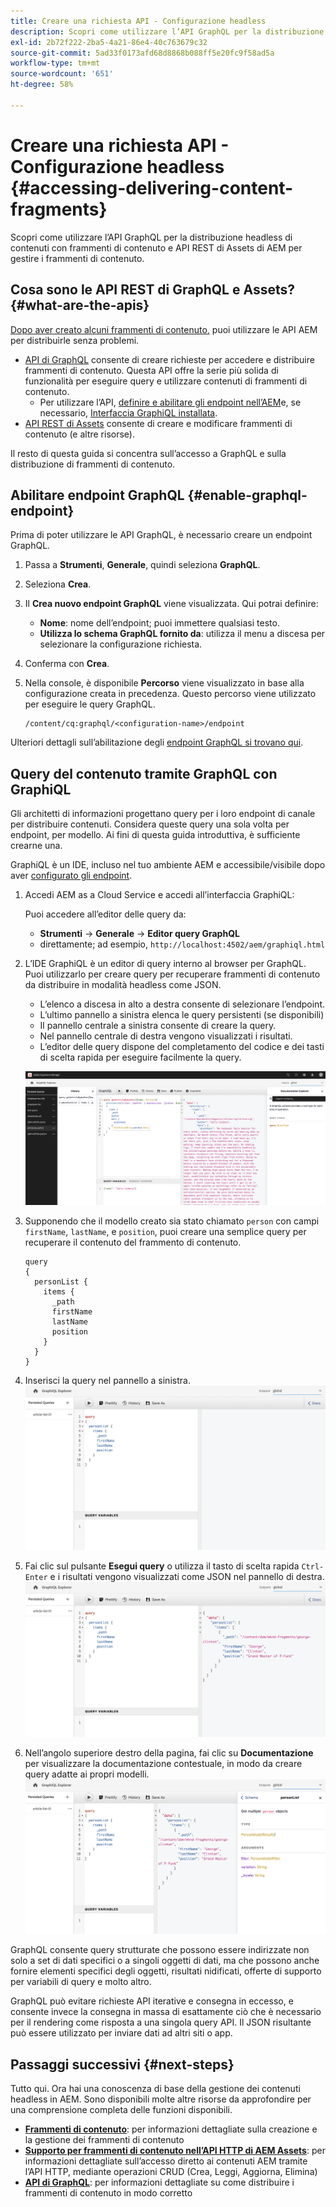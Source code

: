 ```yaml
---
title: Creare una richiesta API - Configurazione headless
description: Scopri come utilizzare l’API GraphQL per la distribuzione headless di contenuti con frammenti di contenuto e API REST di Assets di AEM per gestire i frammenti di contenuto.
exl-id: 2b72f222-2ba5-4a21-86e4-40c763679c32
source-git-commit: 5ad33f0173afd68d8868b088ff5e20fc9f58ad5a
workflow-type: tm+mt
source-wordcount: '651'
ht-degree: 58%

---
```


# Creare una richiesta API - Configurazione headless {#accessing-delivering-content-fragments}

Scopri come utilizzare l’API GraphQL per la distribuzione headless di contenuti con frammenti di contenuto e API REST di Assets di AEM per gestire i frammenti di contenuto.

## Cosa sono le API REST di GraphQL e Assets? {#what-are-the-apis}

[Dopo aver creato alcuni frammenti di contenuto,](create-content-fragment.md) puoi utilizzare le API AEM per distribuirle senza problemi.

* [API di GraphQL](/help/headless/graphql-api/content-fragments.md) consente di creare richieste per accedere e distribuire frammenti di contenuto. Questa API offre la serie più solida di funzionalità per eseguire query e utilizzare contenuti di frammenti di contenuto.
   * Per utilizzare l’API, [definire e abilitare gli endpoint nell’AEM](/help/headless/graphql-api/graphql-endpoint.md)e, se necessario, [Interfaccia GraphiQL installata](/help/headless/graphql-api/graphiql-ide.md).
* [API REST di Assets](/help/assets/content-fragments/assets-api-content-fragments.md) consente di creare e modificare frammenti di contenuto (e altre risorse).

Il resto di questa guida si concentra sull’accesso a GraphQL e sulla distribuzione di frammenti di contenuto.

## Abilitare endpoint GraphQL {#enable-graphql-endpoint}

Prima di poter utilizzare le API GraphQL, è necessario creare un endpoint GraphQL.

1. Passa a **Strumenti**, **Generale**, quindi seleziona **GraphQL**.
1. Seleziona **Crea**.
1. Il **Crea nuovo endpoint GraphQL** viene visualizzata. Qui potrai definire:
   * **Nome**: nome dell’endpoint; puoi immettere qualsiasi testo.
   * **Utilizza lo schema GraphQL fornito da**: utilizza il menu a discesa per selezionare la configurazione richiesta.
1. Conferma con **Crea**.
1. Nella console, è disponibile **Percorso** viene visualizzato in base alla configurazione creata in precedenza. Questo percorso viene utilizzato per eseguire le query GraphQL.

   ```
   /content/cq:graphql/<configuration-name>/endpoint
   ```

Ulteriori dettagli sull’abilitazione degli [endpoint GraphQL si trovano qui](/help/headless/graphql-api/graphql-endpoint.md).

## Query del contenuto tramite GraphQL con GraphiQL

Gli architetti di informazioni progettano query per i loro endpoint di canale per distribuire contenuti. Considera queste query una sola volta per endpoint, per modello. Ai fini di questa guida introduttiva, è sufficiente crearne una.

GraphiQL è un IDE, incluso nel tuo ambiente AEM e accessibile/visibile dopo aver [configurato gli endpoint](#enable-graphql-endpoint).

1. Accedi AEM as a Cloud Service e accedi all’interfaccia GraphiQL:

   Puoi accedere all’editor delle query da:

   * **Strumenti** -> **Generale** -> **Editor query GraphQL**
   * direttamente; ad esempio, `http://localhost:4502/aem/graphiql.html`

1. L’IDE GraphiQL è un editor di query interno al browser per GraphQL. Puoi utilizzarlo per creare query per recuperare frammenti di contenuto da distribuire in modalità headless come JSON.
   * L’elenco a discesa in alto a destra consente di selezionare l’endpoint.
   * L’ultimo pannello a sinistra elenca le query persistenti (se disponibili)
   * Il pannello centrale a sinistra consente di creare la query.
   * Nel pannello centrale di destra vengono visualizzati i risultati.
   * L’editor delle query dispone del completamento del codice e dei tasti di scelta rapida per eseguire facilmente la query.

   ![Editor GraphiQL](../assets/graphiql.png)

1. Supponendo che il modello creato sia stato chiamato `person` con campi `firstName`, `lastName`, e `position`, puoi creare una semplice query per recuperare il contenuto del frammento di contenuto.

   ```text
   query 
   {
     personList {
       items {
         _path
         firstName
         lastName
         position
       }
     }
   }
   ```

1. Inserisci la query nel pannello a sinistra.
   ![Query GraphiQL](../assets/graphiql-query.png)

1. Fai clic sul pulsante **Esegui query** o utilizza il tasto di scelta rapida `Ctrl-Enter` e i risultati vengono visualizzati come JSON nel pannello di destra.
   ![Risultati GraphiQL](../assets/graphiql-results.png)

1. Nell’angolo superiore destro della pagina, fai clic su **Documentazione** per visualizzare la documentazione contestuale, in modo da creare query adatte ai propri modelli.
   ![Documentazione di GraphiQL](../assets/graphiql-documentation.png)

GraphQL consente query strutturate che possono essere indirizzate non solo a set di dati specifici o a singoli oggetti di dati, ma che possono anche fornire elementi specifici degli oggetti, risultati nidificati, offerte di supporto per variabili di query e molto altro.

GraphQL può evitare richieste API iterative e consegna in eccesso, e consente invece la consegna in massa di esattamente ciò che è necessario per il rendering come risposta a una singola query API. Il JSON risultante può essere utilizzato per inviare dati ad altri siti o app.

## Passaggi successivi {#next-steps}

Tutto qui. Ora hai una conoscenza di base della gestione dei contenuti headless in AEM. Sono disponibili molte altre risorse da approfondire per una comprensione completa delle funzioni disponibili.

* **[Frammenti di contenuto](/help/sites-cloud/administering/content-fragments/content-fragments.md)**: per informazioni dettagliate sulla creazione e la gestione dei frammenti di contenuto
* **[Supporto per frammenti di contenuto nell’API HTTP di AEM Assets](/help/assets/content-fragments/assets-api-content-fragments.md)**: per informazioni dettagliate sull’accesso diretto ai contenuti AEM tramite l’API HTTP, mediante operazioni CRUD (Crea, Leggi, Aggiorna, Elimina)
* **[API di GraphQL](/help/headless/graphql-api/content-fragments.md)**: per informazioni dettagliate su come distribuire i frammenti di contenuto in modo corretto
